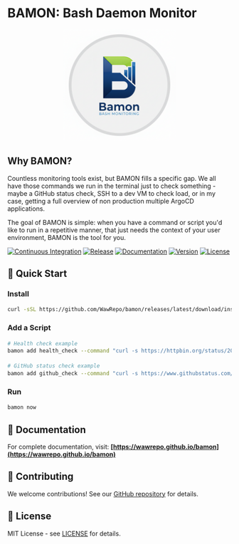 # BAMON: Bash Daemon Monitor

<div align="center">
  <img src="docs/bamon_logo.png" alt="BAMON Logo" style="width: 50%; height: auto;">
</div>

## Why BAMON?

Countless monitoring tools exist, but BAMON fills a specific gap. We all have those commands we run in the terminal just to check something - maybe a GitHub status check, SSH to a dev VM to check load, or in my case, getting a full overview of non production multiple ArgoCD applications.

The goal of BAMON is simple: when you have a command or script you'd like to run in a repetitive manner, that just needs the context of your user environment, BAMON is the tool for you.


[![Continuous Integration](https://github.com/WawRepo/bamon/actions/workflows/ci.yml/badge.svg)](https://github.com/WawRepo/bamon/actions/workflows/ci.yml)
[![Release](https://img.shields.io/github/v/release/WawRepo/bamon)](https://github.com/WawRepo/bamon/releases)
[![Documentation](https://github.com/WawRepo/bamon/actions/workflows/docs.yml/badge.svg)](https://github.com/WawRepo/bamon/actions/workflows/docs.yml)
[![Version](https://img.shields.io/badge/version-0.0.9-blue.svg)](https://github.com/WawRepo/bamon/releases)
[![License](https://img.shields.io/badge/license-MIT-blue.svg)](LICENSE)

## 🚀 Quick Start

### Install
```bash
curl -sSL https://github.com/WawRepo/bamon/releases/latest/download/install-repo.sh | bash
```

### Add a Script
```bash
# Health check example
bamon add health_check --command "curl -s https://httpbin.org/status/200" --interval 30

# GitHub status check example
bamon add github_check --command "curl -s https://www.githubstatus.com/api/v2/status.json | jq -r '.status.indicator' | grep -q 'none' && echo 'Github ok' || echo 'Github not ok'" --interval 30
```

### Run
```bash
bamon now
```

## 📖 Documentation

For complete documentation, visit: **[https://wawrepo.github.io/bamon](https://wawrepo.github.io/bamon)**

## 🤝 Contributing

We welcome contributions! See our [GitHub repository](https://github.com/WawRepo/bamon) for details.

## 📄 License

MIT License - see [LICENSE](LICENSE) for details.